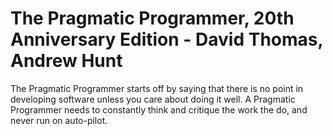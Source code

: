 # The Pragmatic Programmer, 20th Anniversary Edition - David Thomas, Andrew Hunt

The Pragmatic Programmer starts off by saying that there is no point in developing software unless you care about doing it well. A Pragmatic Programmer needs to constantly think and critique the work the do, and never run on auto-pilot.
